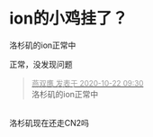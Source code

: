 # ion的小鸡挂了？


洛杉矶的ion正常中

正常，没发现问题

<div class="quote"><blockquote><font size="2"><a href="https://www.hostloc.com/forum.php?mod=redirect&amp;goto=findpost&amp;pid=9334528&amp;ptid=757022" target="_blank"><font color="#999999">燕双鹰 发表于 2020-10-22 09:30</font></a></font><br />
洛杉矶的ion正常中</blockquote></div><br />
洛杉矶现在还走CN2吗
